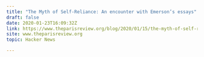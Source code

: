 ```yaml
---
title: "The Myth of Self-Reliance: An encounter with Emerson’s essays"
draft: false
date: 2020-01-23T16:09:32Z
link: https://www.theparisreview.org/blog/2020/01/15/the-myth-of-self-reliance/?utm_medium=RSS&utm_source=hune
site: www.theparisreview.org
topic: Hacker News  

---
```

